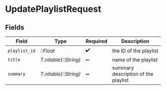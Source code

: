 # UpdatePlaylistRequest


## Fields

| Field                               | Type                                | Required                            | Description                         |
| ----------------------------------- | ----------------------------------- | ----------------------------------- | ----------------------------------- |
| `playlist_id`                       | *::Float*                           | :heavy_check_mark:                  | the ID of the playlist              |
| `title`                             | *T.nilable(::String)*               | :heavy_minus_sign:                  | name of the playlist                |
| `summary`                           | *T.nilable(::String)*               | :heavy_minus_sign:                  | summary description of the playlist |